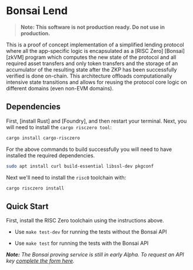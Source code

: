 # Bonsai Lend

> **Note: This software is not production ready. Do not use in production.**

This is a proof of concept implementation of a simplified lending protocol where all the app-specific logic is encapsulated as a [RISC Zero] [Bonsai] [zkVM] program which computes the new state of the protocol and all required asset transfers and only token transfers and the storage of an accumulator of the resulting state after the ZKP has been successfully verified is done on-chain. This architecture offloads computationally intensive state transitions and allows for reusing the protocol core logic on different domains (even non-EVM domains).

## Dependencies
First, [install Rust] and [Foundry], and then restart your terminal. Next, you will need to install the `cargo risczero tool`:

```bash
cargo install cargo-risczero
```

For the above commands to build successfully you will need to have installed the required dependencies. 

```bash
sudo apt install curl build-essential libssl-dev pkgconf
```

Next we'll need to install the `risc0` toolchain with:

```bash
cargo risczero install
```

## Quick Start
First, install the RISC Zero toolchain using the instructions above. 

- Use `make test-dev` for running the tests without the Bonsai API

- Use `make test` for running the tests with the Bonsai API

***Note:*** *The Bonsai proving service is still in early Alpha. To request an API key [complete the form here](https://bonsai.xyz/apply).*
